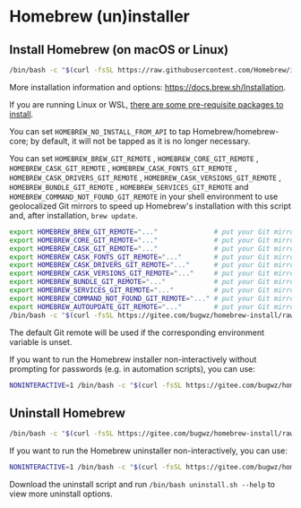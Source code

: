 # Homebrew (un)installer

## Install Homebrew (on macOS or Linux)

```bash
/bin/bash -c "$(curl -fsSL https://raw.githubusercontent.com/Homebrew/install/HEAD/install.sh)"
```

More installation information and options: <https://docs.brew.sh/Installation>.

If you are running Linux or WSL, [there are some pre-requisite packages to install](https://docs.brew.sh/Homebrew-on-Linux#requirements).

You can set `HOMEBREW_NO_INSTALL_FROM_API` to tap Homebrew/homebrew-core; by default, it will not be tapped as it is no longer necessary.

You can set `HOMEBREW_BREW_GIT_REMOTE` , `HOMEBREW_CORE_GIT_REMOTE` , `HOMEBREW_CASK_GIT_REMOTE` , `HOMEBREW_CASK_FONTS_GIT_REMOTE` , `HOMEBREW_CASK_DRIVERS_GIT_REMOTE` , `HOMEBREW_CASK_VERSIONS_GIT_REMOTE` , `HOMEBREW_BUNDLE_GIT_REMOTE` , `HOMEBREW_SERVICES_GIT_REMOTE` and `HOMEBREW_COMMAND_NOT_FOUND_GIT_REMOTE` in your shell environment to use geolocalized Git mirrors to speed up Homebrew's installation with this script and, after installation, `brew update`.

```bash
export HOMEBREW_BREW_GIT_REMOTE="..."              # put your Git mirror of Homebrew/brew here
export HOMEBREW_CORE_GIT_REMOTE="..."              # put your Git mirror of Homebrew/homebrew-core here
export HOMEBREW_CASK_GIT_REMOTE="..."              # put your Git mirror of Homebrew/homebrew-cask here
export HOMEBREW_CASK_FONTS_GIT_REMOTE="..."        # put your Git mirror of Homebrew/homebrew-cask-fonts here
export HOMEBREW_CASK_DRIVERS_GIT_REMOTE="..."      # put your Git mirror of Homebrew/homebrew-cask-drivers here
export HOMEBREW_CASK_VERSIONS_GIT_REMOTE="..."     # put your Git mirror of Homebrew/homebrew-cask-versions here
export HOMEBREW_BUNDLE_GIT_REMOTE="..."            # put your Git mirror of Homebrew/homebrew-bundle here
export HOMEBREW_SERVICES_GIT_REMOTE="..."          # put your Git mirror of Homebrew/homebrew-services here
export HOMEBREW_COMMAND_NOT_FOUND_GIT_REMOTE="..." # put your Git mirror of Homebrew/homebrew-command-not-found here here
export HOMEBREW_AUTOUPDATE_GIT_REMOTE="..."        # put your Git mirror of Homebrew/homebrew-autoupdate here here
/bin/bash -c "$(curl -fsSL https://gitee.com/bugwz/homebrew-install/raw/mirror/install.sh)"
```

The default Git remote will be used if the corresponding environment variable is unset.

If you want to run the Homebrew installer non-interactively without prompting for passwords (e.g. in automation scripts), you can use:

```bash
NONINTERACTIVE=1 /bin/bash -c "$(curl -fsSL https://gitee.com/bugwz/homebrew-install/raw/mirror/install.sh)"
```

## Uninstall Homebrew

```bash
/bin/bash -c "$(curl -fsSL https://gitee.com/bugwz/homebrew-install/raw/mirror/install.sh)"
```

If you want to run the Homebrew uninstaller non-interactively, you can use:

```bash
NONINTERACTIVE=1 /bin/bash -c "$(curl -fsSL https://gitee.com/bugwz/homebrew-install/raw/mirror/install.sh)"
```

Download the uninstall script and run `/bin/bash uninstall.sh --help` to view more uninstall options.
